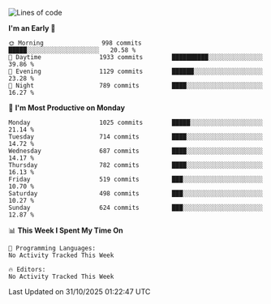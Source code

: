 <!--START_SECTION:waka-->
![Lines of code](https://img.shields.io/badge/From%20Hello%20World%20I%27ve%20Written-40.0%20million%20lines%20of%20code-blue)

**I'm an Early 🐤** 

```text
🌞 Morning                998 commits         █████░░░░░░░░░░░░░░░░░░░░   20.58 % 
🌆 Daytime                1933 commits        ██████████░░░░░░░░░░░░░░░   39.86 % 
🌃 Evening                1129 commits        ██████░░░░░░░░░░░░░░░░░░░   23.28 % 
🌙 Night                  789 commits         ████░░░░░░░░░░░░░░░░░░░░░   16.27 % 
```
📅 **I'm Most Productive on Monday** 

```text
Monday                   1025 commits        █████░░░░░░░░░░░░░░░░░░░░   21.14 % 
Tuesday                  714 commits         ████░░░░░░░░░░░░░░░░░░░░░   14.72 % 
Wednesday                687 commits         ████░░░░░░░░░░░░░░░░░░░░░   14.17 % 
Thursday                 782 commits         ████░░░░░░░░░░░░░░░░░░░░░   16.13 % 
Friday                   519 commits         ███░░░░░░░░░░░░░░░░░░░░░░   10.70 % 
Saturday                 498 commits         ███░░░░░░░░░░░░░░░░░░░░░░   10.27 % 
Sunday                   624 commits         ███░░░░░░░░░░░░░░░░░░░░░░   12.87 % 
```


📊 **This Week I Spent My Time On** 

```text
💬 Programming Languages: 
No Activity Tracked This Week

🔥 Editors: 
No Activity Tracked This Week
```


 Last Updated on 31/10/2025 01:22:47 UTC
<!--END_SECTION:waka-->
```
